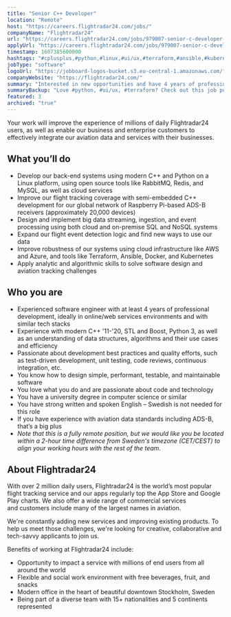 ```yaml
---
title: "Senior C++ Developer"
location: "Remote"
host: "https://careers.flightradar24.com/jobs/"
companyName: "Flightradar24"
url: "https://careers.flightradar24.com/jobs/979007-senior-c-developer-remote"
applyUrl: "https://careers.flightradar24.com/jobs/979007-senior-c-developer-remote/applications/new?"
timestamp: 1607385600000
hashtags: "#cplusplus,#python,#linux,#ui/ux,#terraform,#ansible,#kubernetes,#docker,#aws,#azure,#socialmedia"
jobType: "software"
logoUrl: "https://jobboard-logos-bucket.s3.eu-central-1.amazonaws.com/flightradar24"
companyWebsite: "https://flightradar24.com/"
summary: "Interested in new opportunities and have 4 years of professional development, ideally in online/web services environments and with similar tech stacks? Flightradar24 has a job opening for a senior c++ developer."
summaryBackup: "Love #python, #ui/ux, #terraform? Check out this job post!"
featured: 3
archived: "true"
---
```


Your work will improve the experience of millions of daily Flightradar24 users, as well as enable our business and enterprise customers to effectively integrate our aviation data and services with their businesses.

## What you’ll do

*   Develop our back-end systems using modern C++ and Python on a Linux platform, using open source tools like RabbitMQ, Redis, and MySQL, as well as cloud services
*   Improve our flight tracking coverage with semi-embedded C++ development for our global network of Raspberry Pi-based ADS-B receivers (approximately 20,000 devices)
*   Design and implement big data streaming, ingestion, and event processing using both cloud and on-premise SQL and NoSQL systems
*   Expand our flight event detection logic and find new ways to use our data
*   Improve robustness of our systems using cloud infrastructure like AWS and Azure, and tools like Terraform, Ansible, Docker, and Kubernetes
*   Apply analytic and algorithmic skills to solve software design and aviation tracking challenges

## Who you are

*   Experienced software engineer with at least 4 years of professional development, ideally in online/web services environments and with similar tech stacks
*   Experience with modern C++ '11-'20, STL and Boost, Python 3, as well as an understanding of data structures, algorithms and their use cases and efficiency
*   Passionate about development best practices and quality efforts, such as test-driven development, unit testing, code reviews, continuous integration, etc.
*   You know how to design simple, performant, testable, and maintainable software
*   You love what you do and are passionate about code and technology
*   You have a university degree in computer science or similar
*   You have strong written and spoken English – Swedish is not needed for this role
*   If you have experience with aviation data standards including ADS-B, that’s a big plus
*   _Note that this is a fully remote position, but we would like you be located within a 2-hour time difference from Sweden's timezone (CET/CEST) to align your working hours with the rest of the team._

## About Flightradar24

With over 2 million daily users, Flightradar24 is the world’s most popular flight tracking service and our apps regularly top the App Store and Google Play charts. We also offer a wide range of commercial services and customers include many of the largest names in aviation. 

We're constantly adding new services and improving existing products. To help us meet those challenges, we're looking for creative, collaborative and tech-savvy applicants to join us.

Benefits of working at Flightradar24 include:

*   Opportunity to impact a service with millions of end users from all around the world
*   Flexible and social work environment with free beverages, fruit, and snacks
*   Modern office in the heart of beautiful downtown Stockholm, Sweden
*   Being part of a diverse team with 15+ nationalities and 5 continents represented
